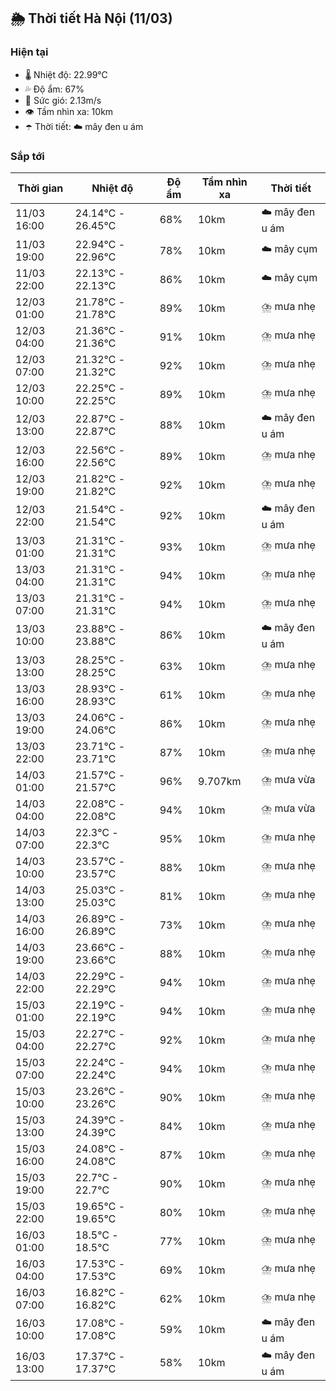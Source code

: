## 🌦️ Thời tiết Hà Nội (11/03)

### Hiện tại

- 🌡️ Nhiệt độ: 22.99℃
- 💦 Độ ẩm: 67%
- 💨 Sức gió: 2.13m/s
- 👁️ Tầm nhìn xa: 10km
- ☂️ Thời tiết: ☁️ mây đen u ám

### Sắp tới

| Thời gian | Nhiệt độ | Độ ẩm | Tầm nhìn xa | Thời tiết |
| --- | --- | --- | --- | --- |
| 11/03 16:00 | 24.14℃ - 26.45℃ | 68% | 10km | ☁️ mây đen u ám |
| 11/03 19:00 | 22.94℃ - 22.96℃ | 78% | 10km | ☁️ mây cụm |
| 11/03 22:00 | 22.13℃ - 22.13℃ | 86% | 10km | ☁️ mây cụm |
| 12/03 01:00 | 21.78℃ - 21.78℃ | 89% | 10km | ⛈️ mưa nhẹ |
| 12/03 04:00 | 21.36℃ - 21.36℃ | 91% | 10km | ⛈️ mưa nhẹ |
| 12/03 07:00 | 21.32℃ - 21.32℃ | 92% | 10km | ⛈️ mưa nhẹ |
| 12/03 10:00 | 22.25℃ - 22.25℃ | 89% | 10km | ⛈️ mưa nhẹ |
| 12/03 13:00 | 22.87℃ - 22.87℃ | 88% | 10km | ☁️ mây đen u ám |
| 12/03 16:00 | 22.56℃ - 22.56℃ | 89% | 10km | ⛈️ mưa nhẹ |
| 12/03 19:00 | 21.82℃ - 21.82℃ | 92% | 10km | ⛈️ mưa nhẹ |
| 12/03 22:00 | 21.54℃ - 21.54℃ | 92% | 10km | ☁️ mây đen u ám |
| 13/03 01:00 | 21.31℃ - 21.31℃ | 93% | 10km | ⛈️ mưa nhẹ |
| 13/03 04:00 | 21.31℃ - 21.31℃ | 94% | 10km | ⛈️ mưa nhẹ |
| 13/03 07:00 | 21.31℃ - 21.31℃ | 94% | 10km | ⛈️ mưa nhẹ |
| 13/03 10:00 | 23.88℃ - 23.88℃ | 86% | 10km | ☁️ mây đen u ám |
| 13/03 13:00 | 28.25℃ - 28.25℃ | 63% | 10km | ⛈️ mưa nhẹ |
| 13/03 16:00 | 28.93℃ - 28.93℃ | 61% | 10km | ⛈️ mưa nhẹ |
| 13/03 19:00 | 24.06℃ - 24.06℃ | 86% | 10km | ⛈️ mưa nhẹ |
| 13/03 22:00 | 23.71℃ - 23.71℃ | 87% | 10km | ⛈️ mưa nhẹ |
| 14/03 01:00 | 21.57℃ - 21.57℃ | 96% | 9.707km | ⛈️ mưa vừa |
| 14/03 04:00 | 22.08℃ - 22.08℃ | 94% | 10km | ⛈️ mưa vừa |
| 14/03 07:00 | 22.3℃ - 22.3℃ | 95% | 10km | ⛈️ mưa nhẹ |
| 14/03 10:00 | 23.57℃ - 23.57℃ | 88% | 10km | ⛈️ mưa nhẹ |
| 14/03 13:00 | 25.03℃ - 25.03℃ | 81% | 10km | ⛈️ mưa nhẹ |
| 14/03 16:00 | 26.89℃ - 26.89℃ | 73% | 10km | ⛈️ mưa nhẹ |
| 14/03 19:00 | 23.66℃ - 23.66℃ | 88% | 10km | ⛈️ mưa nhẹ |
| 14/03 22:00 | 22.29℃ - 22.29℃ | 94% | 10km | ⛈️ mưa nhẹ |
| 15/03 01:00 | 22.19℃ - 22.19℃ | 94% | 10km | ⛈️ mưa nhẹ |
| 15/03 04:00 | 22.27℃ - 22.27℃ | 92% | 10km | ⛈️ mưa nhẹ |
| 15/03 07:00 | 22.24℃ - 22.24℃ | 94% | 10km | ⛈️ mưa nhẹ |
| 15/03 10:00 | 23.26℃ - 23.26℃ | 90% | 10km | ⛈️ mưa nhẹ |
| 15/03 13:00 | 24.39℃ - 24.39℃ | 84% | 10km | ⛈️ mưa nhẹ |
| 15/03 16:00 | 24.08℃ - 24.08℃ | 87% | 10km | ⛈️ mưa nhẹ |
| 15/03 19:00 | 22.7℃ - 22.7℃ | 90% | 10km | ⛈️ mưa nhẹ |
| 15/03 22:00 | 19.65℃ - 19.65℃ | 80% | 10km | ⛈️ mưa nhẹ |
| 16/03 01:00 | 18.5℃ - 18.5℃ | 77% | 10km | ⛈️ mưa nhẹ |
| 16/03 04:00 | 17.53℃ - 17.53℃ | 69% | 10km | ⛈️ mưa nhẹ |
| 16/03 07:00 | 16.82℃ - 16.82℃ | 62% | 10km | ⛈️ mưa nhẹ |
| 16/03 10:00 | 17.08℃ - 17.08℃ | 59% | 10km | ☁️ mây đen u ám |
| 16/03 13:00 | 17.37℃ - 17.37℃ | 58% | 10km | ☁️ mây đen u ám |
